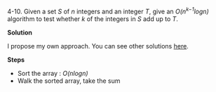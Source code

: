 4-10. Given a set *S* of *n* integers and an integer *T*, give an *O(n<sup>k−1</sup>logn)* algorithm to test whether *k* of the integers in *S* add up to *T*.

**Solution**

I propose my own approach. You can see other solutions [here](http://www.algorithm.cs.sunysb.edu/algowiki/index.php/TADM2E_4.10).

**Steps**

* Sort the array : *O(nlogn)*
* Walk the sorted array, take the sum